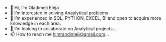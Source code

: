 - 👋 Hi, I’m Oladimeji Eleja
- 👀 I’m interested in solving Anaylytical problems
- 🌱 I’m experienced in SQL, PYTHON, EXCEL, BI and open to acquire more knowledge in each area.
- 💞️ I’m looking to collaborate on Analytical projects...
- 📫 How to reach me himrandimeji@gmail.com...

<!---
meetnarmih/meetnarmih is a ✨ special ✨ repository because its `README.md` (this file) appears on your GitHub profile.
You can click the Preview link to take a look at your changes.
--->
